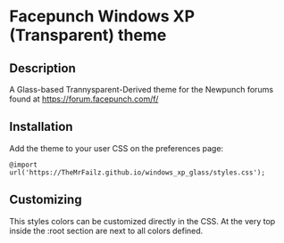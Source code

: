 # Facepunch Windows XP (Transparent) theme
## Description
A Glass-based Trannysparent-Derived theme for the Newpunch forums found at https://forum.facepunch.com/f/
## Installation

Add the theme to your user CSS on the preferences page:

```
@import url('https://TheMrFailz.github.io/windows_xp_glass/styles.css');
```

## Customizing
This styles colors can be customized directly in the CSS. At the very top inside the :root section are next to all colors defined.
